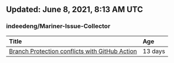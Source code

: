## Updated: June 8, 2021, 8:13 AM UTC


### indeedeng/Mariner-Issue-Collector
|**Title**|**Age**|
|:----|:----|
|[Branch Protection conflicts with GitHub Action](https://github.com/indeedeng/Mariner-Issue-Collector/issues/39)|13&nbsp;days|